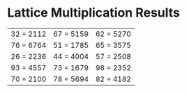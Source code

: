 # Lattice Multiplication Results

|   |   |   |
|---|---|---|
| 32 = 2112 | 67 = 5159 | 62 = 5270 |
| 76 = 6764 | 51 = 1785 | 65 = 3575 |
| 26 = 2236 | 44 = 4004 | 57 = 2508 |
| 93 = 4557 | 73 = 1679 | 98 = 2352 |
| 70 = 2100 | 78 = 5694 | 82 = 4182 |
